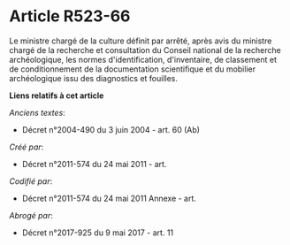 # Article R523-66

Le ministre chargé de la culture définit par arrêté, après avis du ministre chargé de la recherche et consultation du Conseil
national de la recherche archéologique, les normes d'identification, d'inventaire, de classement et de conditionnement de la
documentation scientifique et du mobilier archéologique issu des diagnostics et fouilles.

**Liens relatifs à cet article**

_Anciens textes_:

  - Décret n°2004-490 du 3 juin 2004 - art. 60 (Ab)

_Créé par_:

  - Décret n°2011-574 du 24 mai 2011  - art.

_Codifié par_:

  - Décret n°2011-574 du 24 mai 2011 Annexe - art.

_Abrogé par_:

  - Décret n°2017-925 du 9 mai 2017 - art. 11
